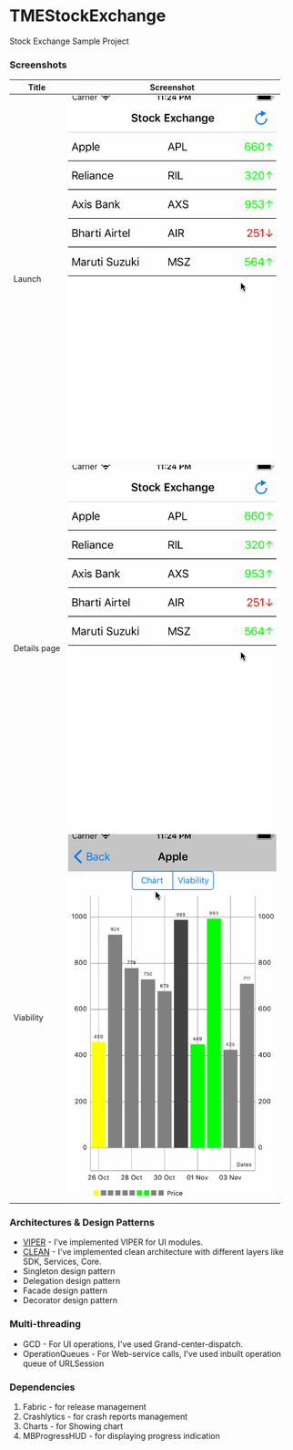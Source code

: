 # TMEStockExchange

Stock Exchange Sample Project

### Screenshots

| Title | Screenshot |
|-------|------------|
| Launch| ![Image1](https://raw.githubusercontent.com/sag333ar/TMEStockExchange/master/Screenshots/LaunchApp.gif)|
| Details page| ![Image1](https://raw.githubusercontent.com/sag333ar/TMEStockExchange/master/Screenshots/LaunchApp.gif)|
| Viability| ![Image1](https://raw.githubusercontent.com/sag333ar/TMEStockExchange/master/Screenshots/Viability.gif)|


### Architectures & Design Patterns

* [VIPER](https://medium.com/@ankoma22/the-good-the-bad-and-the-ugly-of-viper-architecture-for-ios-apps-7272001b5347) - I've implemented VIPER for UI modules.
* [CLEAN](https://marcinkuptel.com/2015/11/21/clean-architecture-on-ios/) - I've implemented clean architecture with different layers like SDK, Services, Core.
* Singleton design pattern
* Delegation design pattern
* Facade design pattern
* Decorator design pattern

### Multi-threading

* GCD - For UI operations, I've used Grand-center-dispatch.
* OperationQueues - For Web-service calls, I've used inbuilt operation queue of URLSession

### Dependencies

1. Fabric - for release management
2. Crashlytics - for crash reports management
3. Charts - for Showing chart
4. MBProgressHUD - for displaying progress indication
